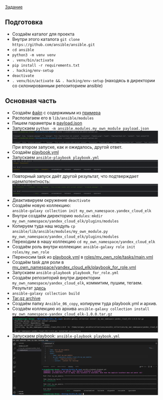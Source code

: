 [Задание](https://github.com/netology-code/mnt-homeworks/blob/MNT-video/08-ansible-06-module/README.md)

## Подготовка
- Создаём каталог для проекта
- Внутри этого каталога `git clone https://github.com/ansible/ansible.git`
- `cd ansible`
- `python3 -m venv venv`
- `. venv/bin/activate`
- `pip install -r requirements.txt`
- `. hacking/env-setup`
- `deactivate`
- `. venv/bin/activate && . hacking/env-setup` (находясь в директории со склонированным репозиторием ansible)

## Основная часть
- Создаём [файл](ansible/lib/modules/my_own_module.py) с содержимым из [примера](https://docs.ansible.com/ansible/latest/dev_guide/developing_modules_general.html#creating-a-module)
- Располагаем его в `lib/ansible/modules`
- Пишем параметры в [payload.json](payload.json)
- Запускаем `python -m ansible.modules.my_own_module payload.json`    
![run module](images/image01.png)    
При втором запуске, как и ожидалось, другой ответ.
- Создаём [playbook.yml](playbook.yml)
- Запускаем `ansible-playbook playbook.yml`    
![run playbook](images/image02.png)  
- Повторный запуск даёт другой результат, что подтверждает идемпотентность:  
![run playbook](images/image03.png)  
- Деактивируем окружение `deactivate`
- Создаём новую коллекцию:  
`ansible-galaxy collection init my_own_namespace.yandex_cloud_elk`
- Внутри создаём директорию `modules`: `mkdir my_own_namespace/yandex_cloud_elk/plugins/modules`
- Копируем туда наш модуль `cp ansible/lib/ansible/modules/my_own_module.py my_own_namespace/yandex_cloud_elk/plugins/modules`
- Переходим в нашу коллекцию `cd my_own_namespace/yandex_cloud_elk`
- Создаём роль внутри коллекции: `ansible-galaxy role init roles/my_own_role`
- Переносим task из [playbook.yml](playbook.yml) в [roles/my_own_role/tasks/main.yml](my_own_namespace/yandex_cloud_elk/roles/my_own_role/tasks/main.yml)
- Создаём task для роли в [my_own_namespace/yandex_cloud_elk/playbook_for_role.yml](my_own_namespace/yandex_cloud_elk/playbook_for_role.yml)
- Запускаем `ansible-playbook playbook_for_role.yml`
- Создаём репозиторий внутри директории `my_own_namespace/yandex_cloud_elk`, коммитим, пушим, тегаем. Результат [здесь](https://github.com/SergueiMoscow/Ansible_06_collection/tree/1.0.0)
- `ansible-galaxy collection build`
- [Tar.gz archive](https://github.com/SergueiMoscow/Ansible_06_collection/blob/main/my_own_namespace-yandex_cloud_elk-1.0.0.tar.gz)
- Создаём папку `Ansible_06_copy`, копируем туда playbook.yml и архив.
- Создаём коллекцию из архива `ansible-galaxy collection install my_own_namespace-yandex_cloud_elk-1.0.0.tar.gz`  
![collection install](images/image04.png)
- Запускаем playbook: `ansible-playbook playbook.yml`  
![exec playbook copy](images/image05.png)
